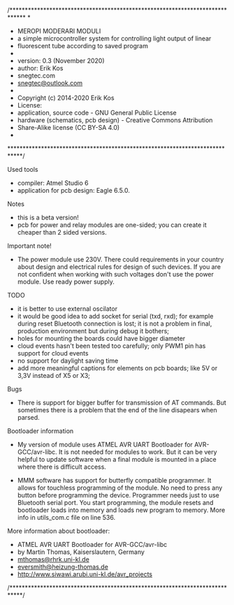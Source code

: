 /*****************************************************************************
*
* MEROPI MODERARI MODULI
* a simple microcontroller system for controlling light output of linear 
* fluorescent tube according to saved program
* 
* version: 0.3 (November 2020)
* author: Erik Kos
*   snegtec.com
*   snegtec@outlook.com
* 
* Copyright (c) 2014-2020 Erik Kos
* License:
*   application, source code - GNU General Public License
*   hardware (schematics, pcb design) - Creative Commons Attribution 
*   Share-Alike license (CC BY-SA 4.0)
* 
****************************************************************************/

Used tools
* compiler: Atmel Studio 6
* application for pcb design: Eagle 6.5.0.

Notes
* this is a beta version!
* pcb for power and relay modules are one-sided; you can create it cheaper than 2 sided versions.

Important note!
* The power module use 230V. There could requirements in your country about design and electrical rules for design of such devices. If you are not confident when working with such voltages don't use the power module. Use ready power supply. 

TODO
* it is better to use external oscilator
* it would be good idea to add socket for serial (txd, rxd); for example during reset Bluetooth connection is lost; it is not a problem in final, production environment but during debug it bothers;
* holes for mounting the boards could have bigger diameter
* cloud events hasn't been tested too carefully; only PWM1 pin has support for cloud events
* no support for daylight saving time 
* add more meaningful captions for elements on pcb boards; like 5V or 3,3V instead of X5 or X3;

Bugs
* There is support for bigger buffer for transmission of AT commands. But sometimes there is a problem that the end of the line disapears when parsed.

Bootloader information
* My version of module uses ATMEL AVR UART Bootloader for AVR-GCC/avr-libc. It is not needed for modules to work. But it can be very helpful to update software when a final module is mounted in a place where there is difficult access.

* MMM software has support for butterfly compatible programmer. It allows for touchless programming of the module. No need to press any button before programming the device. Programmer needs just to use Bluetooth serial port. You start programming, the module resets and bootloader loads into memory and loads new program to memory. More info in utils_com.c file on line 536.

More information about bootloader:
* ATMEL AVR UART Bootloader for AVR-GCC/avr-libc
* by Martin Thomas, Kaiserslautern, Germany
* mthomas@rhrk.uni-kl.de
* eversmith@heizung-thomas.de
* http://www.siwawi.arubi.uni-kl.de/avr_projects


/****************************************************************************/



